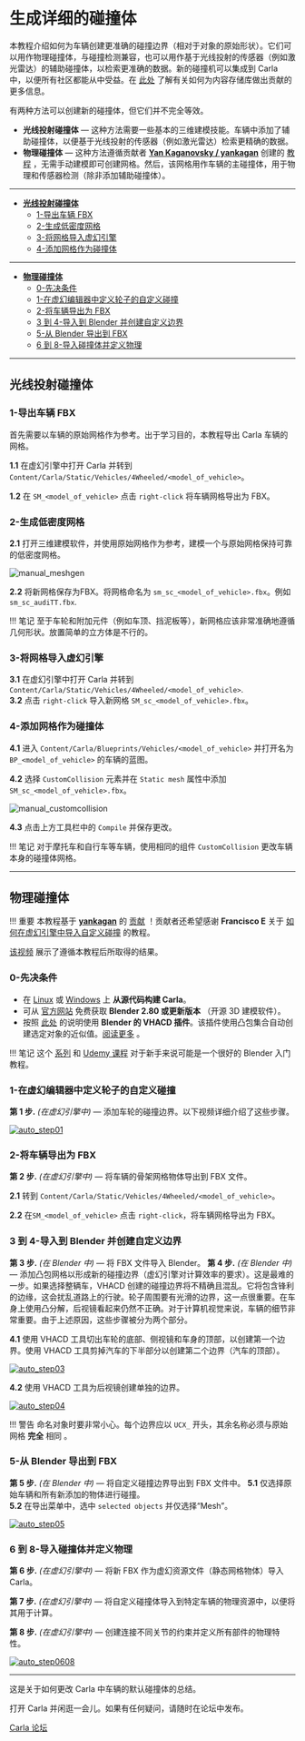 # 生成详细的碰撞体

本教程介绍如何为车辆创建更准确的碰撞边界（相对于对象的原始形状）。它们可以用作物理碰撞体，与碰撞检测兼容，也可以用作基于光线投射的传感器（例如激光雷达）的辅助碰撞体，以检索更准确的数据。新的碰撞机可以集成到 Carla 中，以便所有社区都能从中受益。在 [此处](cont_contribution_guidelines.md) 了解有关如何为内容存储库做出贡献的更多信息。 

有两种方法可以创建新的碰撞体，但它们并不完全等效。

*   __光线投射碰撞体__ — 这种方法需要一些基本的三维建模技能。车辆中添加了辅助碰撞体，以便基于光线投射的传感器（例如激光雷达）检索更精确的数据。 
*   __物理碰撞体__ — 这种方法遵循贡献者 __[Yan Kaganovsky / yankagan](https://github.com/yankagan)__ 创建的 [教程](https://bitbucket.org/yankagan/carla-content/wiki/Home) ，无需手动建模即可创建网格。然后，该网格用作车辆的主碰撞体，用于物理和传感器检测（除非添加辅助碰撞体）。

---

*   [__光线投射碰撞体__](#raycast-colliders)  
	*   [1-导出车辆 FBX](#1-export-the-vehicle-fbx)  
	*   [2-生成低密度网格](#2-generate-a-low-density-mesh)  
	*   [3-将网格导入虚幻引擎](#3-import-the-mesh-into-ue)  
	*   [4-添加网格作为碰撞体](#4-add-the-mesh-as-collider)  

---

*   [__物理碰撞体__](#physics-colliders)  
	*   [0-先决条件](#0-prerequisites)  
	*   [1-在虚幻编辑器中定义轮子的自定义碰撞](#1-define-custom-collision-for-wheels-in-unreal-editor)  
	*   [2-将车辆导出为 FBX](#2-export-the-vehicle-as-fbx)  
	*   [3 到 4-导入到 Blender 并创建自定义边界](#3-to-4-import-to-blender-and-create-custom-boundary)  
	*   [5-从 Blender 导出到 FBX](#5-export-from-blender-to-fbx)  
	*   [6 到 8-导入碰撞体并定义物理](#6-to-8-import-collider-and-define-physics)  

---
## 光线投射碰撞体 <span id="raycast-colliders"></span>

### 1-导出车辆 FBX <span id="1-export-the-vehicle-fbx"></span>

首先需要以车辆的原始网格作为参考。出于学习目的，本教程导出 Carla 车辆的网格。

__1.1__ 在虚幻引擎中打开 Carla 并转到 `Content/Carla/Static/Vehicles/4Wheeled/<model_of_vehicle>`。

__1.2__ 在 `SM_<model_of_vehicle>` 点击 `right-click` 将车辆网格导出为 FBX。

### 2-生成低密度网格 <span id="2-generate-a-low-density-mesh"></span>

__2.1__ 打开三维建模软件，并使用原始网格作为参考，建模一个与原始网格保持可靠的低密度网格。

![manual_meshgen](img/tuto_D_colliders_mesh.jpg)

__2.2__ 将新网格保存为FBX。将网格命名为 `sm_sc_<model_of_vehicle>.fbx`。例如 `sm_sc_audiTT.fbx`.  

!!! 笔记
    至于车轮和附加元件（例如车顶、挡泥板等），新网格应该非常准确地遵循几何形状。放置简单的立方体是不行的。

### 3-将网格导入虚幻引擎 <span id="3-import-the-mesh-into-ue"></span>

__3.1__ 在虚幻引擎中打开 Carla 并转到 `Content/Carla/Static/Vehicles/4Wheeled/<model_of_vehicle>`.  
__3.2__ 点击 `right-click` 导入新网格 `SM_sc_<model_of_vehicle>.fbx`。

### 4-添加网格作为碰撞体 <span id="4-add-the-mesh-as-collider"></span>

__4.1__ 进入 `Content/Carla/Blueprints/Vehicles/<model_of_vehicle>` 并打开名为 `BP_<model_of_vehicle>` 的车辆的蓝图。  

__4.2__ 选择 `CustomCollision` 元素并在 `Static mesh` 属性中添加 `SM_sc_<model_of_vehicle>.fbx`。

![manual_customcollision](img/tuto_D_colliders_final.jpg)

__4.3__ 点击上方工具栏中的 `Compile` 并保存更改。

!!! 笔记
    对于摩托车和自行车等车辆，使用相同的组件 `CustomCollision` 更改车辆本身的碰撞体网格。

---
## 物理碰撞体 <span id="physics-colliders"></span>

!!! 重要
    本教程基于 __[yankagan](https://github.com/yankagan)__ 的 [贡献](https://bitbucket.org/yankagan/carla-content/wiki/Home) ！贡献者还希望感谢 __Francisco E__ 关于 [如何在虚幻引擎中导入自定义碰撞](https://www.youtube.com/watch?v=SEH4f0HrCDM) 的教程。  

[该视频](https://www.youtube.com/watch?v=CXK2M2cNQ4Y) 展示了遵循本教程后所取得的结果。

### 0-先决条件 <span id="0-prerequisites"></span>

*   在 [Linux](build_linux.md) 或 [Windows](build_windows.md) 上 __从源代码构建 Carla__。
*   可从 [官方网站](https://www.blender.org/download/) 免费获取 __Blender 2.80 或更新版本__ （开源 3D 建模软件）。
*   按照 [此处](https://github.com/andyp123/blender_vhacd) 的说明使用 __Blender 的 VHACD 插件__。该插件使用凸包集合自动创建选定对象的近似值。[阅读更多](https://github.com/kmammou/v-hacd) 。

!!! 笔记
    这个 [系列](https://www.youtube.com/watch?v=ppASl6yaguU) 和 [Udemy 课程](https://www.udemy.com/course/blender-3d-from-zero-to-hero/?pmtag=MRY1010) 对于新手来说可能是一个很好的 Blender 入门教程。


### 1-在虚幻编辑器中定义轮子的自定义碰撞 <span id="1-define-custom-collision-for-wheels-in-unreal-editor"></span>

__第 1 步.__ *(在虚幻引擎中)* — 添加车轮的碰撞边界。以下视频详细介绍了这些步骤。 

[![auto_step01](img/tuto_D_colliders_01.jpg)](https://www.youtube.com/watch?v=bECnsTw6ehI)

### 2-将车辆导出为 FBX <span id="2-export-the-vehicle-as-fbx"></span>

__第 2 步.__ *(在虚幻引擎中)* — 将车辆的骨架网格物体导出到 FBX 文件。 

__2.1__ 转到 `Content/Carla/Static/Vehicles/4Wheeled/<model_of_vehicle>`。 

__2.2__ 在`SM_<model_of_vehicle>` 点击 `right-click`，将车辆网格导出为 FBX。 


### 3 到 4-导入到 Blender 并创建自定义边界 <span id="3-to-4-import-to-blender-and-create-custom-boundary"></span>

__第 3 步.__ *(在 Blender 中)* — 将 FBX 文件导入 Blender。
__第 4 步.__ *(在 Blender 中)* — 添加凸包网格以形成新的碰撞边界（虚幻引擎对计算效率的要求）。这是最难的一步。如果选择整辆车，VHACD 创建的碰撞边界将不精确且混乱。它将包含锋利的边缘，这会扰乱道路上的行驶。轮子周围要有光滑的边界，这一点很重要。在车身上使用凸分解，后视镜看起来仍然不正确。对于计算机视觉来说，车辆的细节非常重要。由于上述原因，这些步骤被分为两个部分。

__4.1__ 使用 VHACD 工具切出车轮的底部、侧视镜和车身的顶部，以创建第一个边界。使用 VHACD 工具剪掉汽车的下半部分以创建第二个边界（汽车的顶部）。 

[![auto_step03](img/tuto_D_colliders_03.jpg)](https://www.youtube.com/watch?v=oROkK3OCuOA)

__4.2__ 使用 VHACD 工具为后视镜创建单独的边界。

[![auto_step04](img/tuto_D_colliders_04.jpg)](https://www.youtube.com/watch?v=L3upzdC602s)

!!! 警告
    命名对象时要非常小心。每个边界应以 `UCX_` 开头，其余名称必须与原始网格 __完全__ 相同 。

### 5-从 Blender 导出到 FBX <span id="5-export-from-blender-to-fbx"></span>

__第 5 步.__ *(在 Blender 中)* — 将自定义碰撞边界导出到 FBX 文件中。
__5.1__ 仅选择原始车辆和所有新添加的物体进行碰撞。  
__5.2__ 在导出菜单中，选中 `selected objects` 并仅选择“Mesh”。 

[![auto_step05](img/tuto_D_colliders_05.jpg)](https://youtu.be/aJPyskYjzWo)

### 6 到 8-导入碰撞体并定义物理 <span id="6-to-8-import-collider-and-define-physics"></span>

__第 6 步.__ *(在虚幻引擎中)* — 将新 FBX 作为虚幻资源文件（静态网格物体）导入 Carla。

__第 7 步.__ *(在虚幻引擎中)* — 将自定义碰撞体导入到特定车辆的物理资源中，以便将其用于计算。

__第 8 步.__ *(在虚幻引擎中)* — 创建连接不同关节的约束并定义所有部件的物理特性。 

[![auto_step0608](img/tuto_D_colliders_0608.jpg)](https://www.youtube.com/watch?v=aqFNwAyj2CA)

---

这是关于如何更改 Carla 中车辆的默认碰撞体的总结。

打开 Carla 并闲逛一会儿。如果有任何疑问，请随时在论坛中发布。

<div class="build-buttons">
<p>
<a href="https://github.com/carla-simulator/carla/discussions/" target="_blank" class="btn btn-neutral" title="Go to the CARLA forum">
Carla 论坛</a>
</p>
</div>
